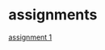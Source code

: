 # assignments
[assignment 1](https://github.com/xnoorrr/assignments/blob/master/Assignment_week_2.ipynb)

